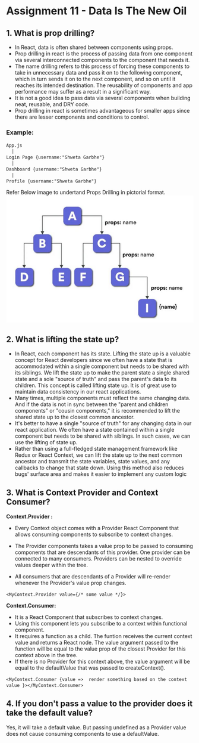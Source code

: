 # Assignment 11 - Data Is The New Oil

## 1. What is prop drilling?

- In React, data is often shared between components using props.
- Prop drilling in react is the process of passing data from one component via several interconnected components to the component that needs it.
- The name drilling refers to this process of forcing these components to take in unnecessary data and pass it on to the following component, which in turn sends it on to the next component, and so on until it reaches its intended destination. The reusability of components and app performance may suffer as a result in a significant way.
- It is not a good idea to pass data via several components when building neat, reusable, and DRY code.
- Prop drilling in react is sometimes advantageous for smaller apps since there are lesser components and conditions to control.

### Example:

```
App.js
  |
Login Page {username:"Shweta Garbhe"}
  |
Dashboard {username:"Shweta Garbhe"}
  |
Profile {username:"Shweta Garbhe"}

```

Refer Below image to undertand Props Drilling in pictorial format.
![Props Driiling](./Code/public/props_drilling.JPG)


## 2. What is lifting the state up?

- In React, each component has its state. Lifting the state up is a valuable concept for React developers since we often have a state that is accommodated within a single component but needs to be shared with its siblings. We lift the state up to make the parent state a single shared state and a sole "source of truth" and pass the parent's data to its children.
  This concept is called lifting state up. It is of great use to maintain data consistency in our react applications.
- Many times, multiple components must reflect the same changing data. And if the data is not in sync between the "parent and children components" or "cousin components," it is recommended to lift the shared state up to the closest common ancestor.
- It's better to have a single "source of truth" for any changing data in our react application. We often have a state contained within a single component but needs to be shared with siblings. In such cases, we can use the lifting of state up.
- Rather than using a full-fledged state management framework like Redux or React Context, we can lift the state up to the next common ancestor and transmit the state variables, state values, and any callbacks to change that state down. Using this method also reduces bugs' surface area and makes it easier to implement any custom logic


## 3. What is Context Provider and Context Consumer?

**Context.Provider :**

- Every Context object comes with a Provider React Component that allows consuming components to subscribe to context changes.
- The Provider components takes a value prop to be passed to consuming components that are descendants of this provider. One provider can be connected to many consumers. Providers can be nested to override values deeper within the tree.

- All consumers that are descendants of a Provider will re-render whenever the Provider's value prop changes.

```
<MyContext.Provider value={/* some value */}>
```

**Context.Consumer:**

- It is a React Component that subscribes to context changes.
- Using this component lets you subscribe to a context within functional component.
- It requires a function as a child. The funtion receives the current context value and returns a React node. The value argument passed to the function will be equal to the value prop of the closest Provider for this context above in the tree.
- If there is no Provider for this context above, the value argument will be equal to the defaultValue that was passed to createContext().

```
<MyContext.Consumer {value =>  render something based on the context value }></MyContext.Consumer>
```

## 4. If you don't pass a value to the provider does it take the default value?

Yes, it will take a default value.
But passing undefined as a Provider value does not cause consuming components to use a defaultValue.
